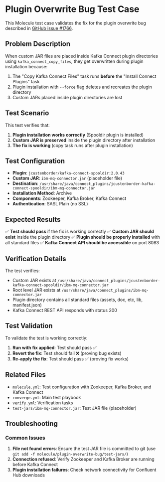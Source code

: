 # Plugin Overwrite Bug Test Case

This Molecule test case validates the fix for the plugin overwrite bug described in [GitHub issue #1766](https://github.com/confluentinc/cp-ansible/issues/1766).

## Problem Description

When custom JAR files are placed inside Kafka Connect plugin directories using `kafka_connect_copy_files`, they get overwritten during plugin installation because:

1. The "Copy Kafka Connect Files" task runs **before** the "Install Connect Plugins" task
2. Plugin installation with `--force` flag deletes and recreates the plugin directory
3. Custom JARs placed inside plugin directories are lost

## Test Scenario

This test verifies that:

1. **Plugin installation works correctly** (Spooldir plugin is installed)
2. **Custom JAR is preserved** inside the plugin directory after installation
3. **The fix is working** (copy task runs after plugin installation)

## Test Configuration

- **Plugin**: `jcustenborder/kafka-connect-spooldir:2.0.43`
- **Custom JAR**: `ibm-mq-connector.jar` (placeholder file)
- **Destination**: `/usr/share/java/connect_plugins/jcustenborder-kafka-connect-spooldir/ibm-mq-connector.jar`
- **Installation Method**: Archive
- **Components**: Zookeeper, Kafka Broker, Kafka Connect
- **Authentication**: SASL Plain (no SSL)


## Expected Results

✅ **Test should pass** if the fix is working correctly
✅ **Custom JAR should exist** inside the plugin directory
✅ **Plugin should be properly installed** with all standard files
✅ **Kafka Connect API should be accessible** on port 8083

## Verification Details

The test verifies:
- Custom JAR exists at `/usr/share/java/connect_plugins/jcustenborder-kafka-connect-spooldir/ibm-mq-connector.jar`
- Root level JAR exists at `/usr/share/java/connect_plugins/ibm-mq-connector.jar`
- Plugin directory contains all standard files (assets, doc, etc, lib, manifest.json)
- Kafka Connect REST API responds with status 200

## Test Validation

To validate the test is working correctly:

1. **Run with fix applied**: Test should pass ✅
2. **Revert the fix**: Test should fail ❌ (proving bug exists)
3. **Re-apply the fix**: Test should pass ✅ (proving fix works)

## Related Files

- `molecule.yml`: Test configuration with Zookeeper, Kafka Broker, and Kafka Connect
- `converge.yml`: Main test playbook
- `verify.yml`: Verification tasks
- `test-jars/ibm-mq-connector.jar`: Test JAR file (placeholder)

## Troubleshooting

### Common Issues

1. **File not found errors**: Ensure the test JAR file is committed to git (use `git add -f molecule/plugin-overwrite-bug/test-jars/`)
2. **Connection refused**: Verify Zookeeper and Kafka Broker are running before Kafka Connect
3. **Plugin installation failures**: Check network connectivity for Confluent Hub downloads
